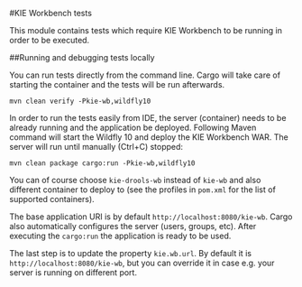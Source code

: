 #KIE Workbench tests

This module contains tests which require KIE Workbench to be running in order to be executed.

##Running and debugging tests locally

You can run tests directly from the command line.
Cargo will take care of starting the container and the tests will be run afterwards.

```
mvn clean verify -Pkie-wb,wildfly10
```

In order to run the tests easily from IDE, the server (container) needs to be already running and the application be deployed.
Following Maven command will start the Wildfly 10 and deploy the KIE Workbench WAR.
The server will run until manually (Ctrl+C) stopped:

```
mvn clean package cargo:run -Pkie-wb,wildfly10
```

You can of course choose `kie-drools-wb` instead of `kie-wb` and also different container to deploy
to (see the profiles in `pom.xml` for the list of supported containers).

The base application URI is by default `http://localhost:8080/kie-wb`.
Cargo also automatically configures the server (users, groups, etc).
After executing the `cargo:run` the application is ready to be used.

The last step is to update the property `kie.wb.url`.
By default it is `http://localhost:8080/kie-wb`, but you can override it in case e.g. your server is running on different port.
